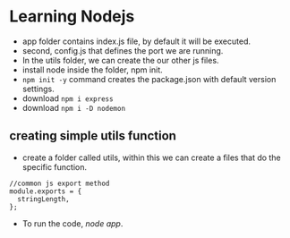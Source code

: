# Learning Nodejs

- app folder contains index.js file, by default it will be executed.
- second, config.js that defines the port we are running.
- In the utils folder, we can create the our other js files.
- install node inside the folder, npm init.
- `npm init -y` command creates the package.json with default version settings.
- download `npm i express`
- download `npm i -D nodemon`

## creating simple utils function

- create a folder called utils, within this we can create a files that do the specific function.

```
//common js export method
module.exports = {
  stringLength,
};
```

- To run the code, <i>node app</i>.
